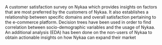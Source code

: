 A customer satisfaction survey on Nykaa which provides insights on factors that are most preferred by the customers of Nykaa. It also establishes a relationship between specific domains and overall satisfaction pertaining to the e-commerce platform. Decision trees have been used in order to find correlation between socio-demographic variables and the usage of Nykaa. An additional analysis (EDA) has been done on the non-users of Nykaa to obtain actionable insights on how Nykaa can expand their market
